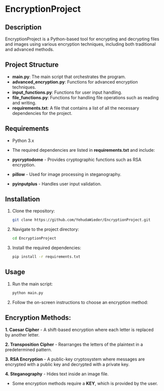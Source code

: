 # EncryptionProject

## Description
EncryptionProject is a Python-based tool for encrypting and decrypting files and images using various encryption techniques, including both traditional and advanced methods.
## Project Structure

- **main.py**: The main script that orchestrates the program.
- **advanced_encryption.py**: Functions for advanced encryption techniques.
- **input_functions.py**: Functions for user input handling.
- **file_functions.py**: Functions for handling file operations such as reading and writing.
- **requirements.txt**: A file that contains a list of all the necessary dependencies for the project.



## Requirements
- Python 3.x

- The required dependencies are listed in **requirements.txt** and include:
- **pycryptodome** - Provides cryptographic functions such as RSA encryption.
- **pillow** - Used for image processing in steganography.
- **pyinputplus** - Handles user input validation.

## Installation

1. Clone the repository:
   ```bash
   git clone https://github.com/YehudaWieder/EncryptionProject.git
   ```

2. Navigate to the project directory:
   ```bash
   cd EncryptionProject
   ```
   
3. Install the required dependencies:
   ```bash
   pip install -r requirements.txt
   ```

## Usage

1. Run the main script:
   ```bash
   python main.py
   ```

2. Follow the on-screen instructions to choose an encryption method:

## Encryption Methods:  

   **1. Caesar Cipher** - A shift-based encryption where each letter is replaced by another letter.  
   
   **2. Transposition Cipher** - Rearranges the letters of the plaintext in a predetermined pattern.  
   
   **3. RSA Encryption** - A public-key cryptosystem where messages are encrypted with a public key and decrypted with a private key.  
   
   **4. Steganography** - Hides text inside an image file.  
   
   - Some encryption methods require a **KEY**, which is provided by the user.

